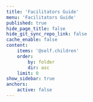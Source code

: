 ```yaml
---
title: 'Facilitators Guide'
menu: 'Facilitators Guide'
published: true
hide_page_title: false
hide_git_sync_repo_link: false
cache_enable: false
content:
    items: '@self.children'
    order:
        by: folder
        dir: asc
    limit: 0
show_sidebar: true
anchors:
    active: false
---
```

